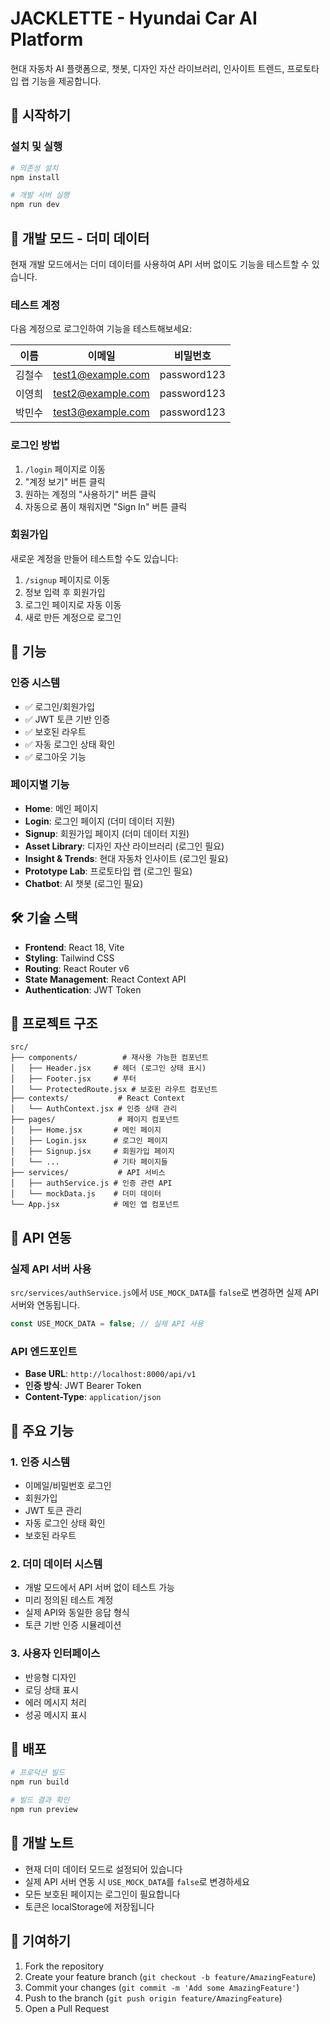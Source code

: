 # JACKLETTE - Hyundai Car AI Platform

현대 자동차 AI 플랫폼으로, 챗봇, 디자인 자산 라이브러리, 인사이트 트렌드, 프로토타입 랩 기능을 제공합니다.

## 🚀 시작하기

### 설치 및 실행

```bash
# 의존성 설치
npm install

# 개발 서버 실행
npm run dev
```

## 🧪 개발 모드 - 더미 데이터

현재 개발 모드에서는 더미 데이터를 사용하여 API 서버 없이도 기능을 테스트할 수 있습니다.

### 테스트 계정

다음 계정으로 로그인하여 기능을 테스트해보세요:

| 이름 | 이메일 | 비밀번호 |
|------|--------|----------|
| 김철수 | test1@example.com | password123 |
| 이영희 | test2@example.com | password123 |
| 박민수 | test3@example.com | password123 |

### 로그인 방법

1. `/login` 페이지로 이동
2. "계정 보기" 버튼 클릭
3. 원하는 계정의 "사용하기" 버튼 클릭
4. 자동으로 폼이 채워지면 "Sign In" 버튼 클릭

### 회원가입

새로운 계정을 만들어 테스트할 수도 있습니다:

1. `/signup` 페이지로 이동
2. 정보 입력 후 회원가입
3. 로그인 페이지로 자동 이동
4. 새로 만든 계정으로 로그인

## 🔧 기능

### 인증 시스템
- ✅ 로그인/회원가입
- ✅ JWT 토큰 기반 인증
- ✅ 보호된 라우트
- ✅ 자동 로그인 상태 확인
- ✅ 로그아웃 기능

### 페이지별 기능
- **Home**: 메인 페이지
- **Login**: 로그인 페이지 (더미 데이터 지원)
- **Signup**: 회원가입 페이지 (더미 데이터 지원)
- **Asset Library**: 디자인 자산 라이브러리 (로그인 필요)
- **Insight & Trends**: 현대 자동차 인사이트 (로그인 필요)
- **Prototype Lab**: 프로토타입 랩 (로그인 필요)
- **Chatbot**: AI 챗봇 (로그인 필요)

## 🛠 기술 스택

- **Frontend**: React 18, Vite
- **Styling**: Tailwind CSS
- **Routing**: React Router v6
- **State Management**: React Context API
- **Authentication**: JWT Token

## 📁 프로젝트 구조

```
src/
├── components/          # 재사용 가능한 컴포넌트
│   ├── Header.jsx     # 헤더 (로그인 상태 표시)
│   ├── Footer.jsx     # 푸터
│   └── ProtectedRoute.jsx # 보호된 라우트 컴포넌트
├── contexts/           # React Context
│   └── AuthContext.jsx # 인증 상태 관리
├── pages/              # 페이지 컴포넌트
│   ├── Home.jsx       # 메인 페이지
│   ├── Login.jsx      # 로그인 페이지
│   ├── Signup.jsx     # 회원가입 페이지
│   └── ...            # 기타 페이지들
├── services/           # API 서비스
│   ├── authService.js # 인증 관련 API
│   └── mockData.js    # 더미 데이터
└── App.jsx            # 메인 앱 컴포넌트
```

## 🔄 API 연동

### 실제 API 서버 사용

`src/services/authService.js`에서 `USE_MOCK_DATA`를 `false`로 변경하면 실제 API 서버와 연동됩니다.

```javascript
const USE_MOCK_DATA = false; // 실제 API 사용
```

### API 엔드포인트

- **Base URL**: `http://localhost:8000/api/v1`
- **인증 방식**: JWT Bearer Token
- **Content-Type**: `application/json`

## 🎯 주요 기능

### 1. 인증 시스템
- 이메일/비밀번호 로그인
- 회원가입
- JWT 토큰 관리
- 자동 로그인 상태 확인
- 보호된 라우트

### 2. 더미 데이터 시스템
- 개발 모드에서 API 서버 없이 테스트 가능
- 미리 정의된 테스트 계정
- 실제 API와 동일한 응답 형식
- 토큰 기반 인증 시뮬레이션

### 3. 사용자 인터페이스
- 반응형 디자인
- 로딩 상태 표시
- 에러 메시지 처리
- 성공 메시지 표시

## 🚀 배포

```bash
# 프로덕션 빌드
npm run build

# 빌드 결과 확인
npm run preview
```

## 📝 개발 노트

- 현재 더미 데이터 모드로 설정되어 있습니다
- 실제 API 서버 연동 시 `USE_MOCK_DATA`를 `false`로 변경하세요
- 모든 보호된 페이지는 로그인이 필요합니다
- 토큰은 localStorage에 저장됩니다

## 🤝 기여하기

1. Fork the repository
2. Create your feature branch (`git checkout -b feature/AmazingFeature`)
3. Commit your changes (`git commit -m 'Add some AmazingFeature'`)
4. Push to the branch (`git push origin feature/AmazingFeature`)
5. Open a Pull Request
